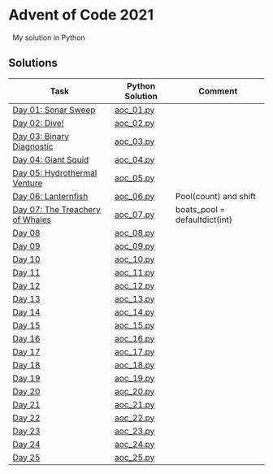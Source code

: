 # Advent of Code 2021

&nbsp;
My solution in Python

## Solutions


Task                                                              | Python Solution             | Comment
---                                                               | ---                         | ---
[Day 01: Sonar Sweep](http://adventofcode.com/2021/day/1)         | [aoc_01.py](aoc_01.py) | 
[Day 02: Dive!](http://adventofcode.com/2021/day/2)               | [aoc_02.py](aoc_02.py) | 
[Day 03: Binary Diagnostic](http://adventofcode.com/2021/day/3)   | [aoc_03.py](aoc_03.py) | 
[Day 04: Giant Squid](http://adventofcode.com/2021/day/4)         | [aoc_04.py](aoc_04.py) | 
[Day 05: Hydrothermal Venture](http://adventofcode.com/2021/day/5)| [aoc_05.py](aoc_05.py) | 
[Day 06: Lanternfish](http://adventofcode.com/2021/day/6)         | [aoc_06.py](aoc_06.py) | Pool(count) and shift
[Day 07: The Treachery of Whales](http://adventofcode.com/2021/day/7)                      | [aoc_07.py](aoc_07.py) | boats_pool = defaultdict(int)
[Day 08](http://adventofcode.com/2021/day/8)                      | [aoc_08.py](aoc_08.py) |
[Day 09](http://adventofcode.com/2021/day/9)                      | [aoc_09.py](aoc_09.py) |
[Day 10](http://adventofcode.com/2021/day/10)                     | [aoc_10.py](aoc_10.py) |
[Day 11](http://adventofcode.com/2021/day/11)                     | [aoc_11.py](aoc_11.py) |
[Day 12](http://adventofcode.com/2021/day/12)                     | [aoc_12.py](aoc_12.py) |
[Day 13](http://adventofcode.com/2021/day/13)                     | [aoc_13.py](aoc_13.py) |
[Day 14](http://adventofcode.com/2021/day/14)                     | [aoc_14.py](aoc_14.py) |
[Day 15](http://adventofcode.com/2021/day/15)                     | [aoc_15.py](aoc_15.py) |
[Day 16](http://adventofcode.com/2021/day/16)                     | [aoc_16.py](aoc_16.py) |
[Day 17](http://adventofcode.com/2021/day/17)                     | [aoc_17.py](aoc_17.py) |
[Day 18](http://adventofcode.com/2021/day/18)                     | [aoc_18.py](aoc_18.py) |
[Day 19](http://adventofcode.com/2021/day/19)                     | [aoc_19.py](aoc_19.py) |
[Day 20](http://adventofcode.com/2021/day/20)                     | [aoc_20.py](aoc_20.py) |
[Day 21](http://adventofcode.com/2021/day/21)                     | [aoc_21.py](aoc_21.py) |
[Day 22](http://adventofcode.com/2021/day/22)                     | [aoc_22.py](aoc_22.py) |
[Day 23](http://adventofcode.com/2021/day/23)                     | [aoc_23.py](aoc_23.py) |
[Day 24](http://adventofcode.com/2021/day/24)                     | [aoc_24.py](aoc_24.py) |
[Day 25](http://adventofcode.com/2021/day/25)                     | [aoc_25.py](aoc_25.py) |